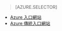 > [AZURE.SELECTOR]
- [Azure 入口網站](../articles/storage/storage-import-export-service.md)
- [Azure 傳統入口網站](../articles/storage/storage-import-export-service-classic-portal.md)

